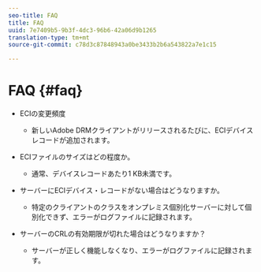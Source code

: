 ```yaml
---
seo-title: FAQ
title: FAQ
uuid: 7e7409b5-9b3f-4dc3-96b6-42a06d9b1265
translation-type: tm+mt
source-git-commit: c78d3c87848943a0be3433b2b6a543822a7e1c15

---
```



# FAQ {#faq}

* ECIの変更頻度
   * 新しいAdobe DRMクライアントがリリースされるたびに、ECIデバイスレコードが追加されます。

* ECIファイルのサイズはどの程度か。
   * 通常、デバイスレコードあたり1 KB未満です。

* サーバーにECIデバイス・レコードがない場合はどうなりますか。
   * 特定のクライアントのクラスをオンプレミス個別化サーバーに対して個別化できず、エラーがログファイルに記録されます。

* サーバーのCRLの有効期限が切れた場合はどうなりますか？
   * サーバーが正しく機能しなくなり、エラーがログファイルに記録されます。